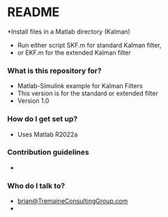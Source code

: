 # README #

*Install files in a Matlab directory (Kalman)
* Run either script SKF.m for standard Kalman filter,
* or EKF.m for the extended Kalman filter


### What is this repository for? ###

* Matlab-Simulink example for Kalman Filters
* This version is for the standard or extended filter
* Version 1.0

### How do I get set up? ###

* Uses Matlab R2022a

### Contribution guidelines ###
*

### Who do I talk to? ###

* brian@TremaineConsultingGroup.com
* 
